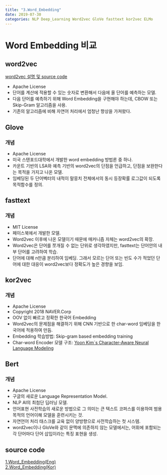 ```yaml
---
title: "3.Word_Embedding"
date: 2019-07-30
categories: NLP Deep_Learning Word2vec GloVe fasttext kor2vec ELMo
---
```


# Word Embedding 비교

## word2vec
[word2vec 설명 및 source code](https://jeongmin-d.github.io/nlp/deep_learning/word2vec/Word2vec/)
* Apache License
*	단어를 계산에 적용할 수 있는 숫자로 변환해서 다음에 올 단어를 예측하는 모델.
*	다음 단어를 예측하기 위해 Word Embedding을 구현해야 하는데, CBOW 또는 Skip-Gram 알고리즘을 사용.
*	기존의 알고리즘에 비해 자연어 처리에서 엄청난 향상을 가져왔다.

## Glove

### 개념
* Apache License
*	미국 스탠포드대학에서 개발한 word embedding 방법론 중 하나.
*	카운트 기반의 LSA와 예측 기반의 word2vec의 단점을 언급하고, 단점을 보완한다는 목적을 가지고 나온 모델.
*	임베딩된 두 단어벡터의 내적이 말뭉치 전체에서의 동시 등장확률 로그값이 되도록 목적함수를 정의.

## fasttext

### 개념
* MIT License
*	페이스북에서 개발한 모델.
*	Word2vec 이후에 나온 모델이기 때문에 매커니즘 자체는 word2vec의 확장.
*	Word2vec은 단어를 쪼개질 수 없는 단위로 생각하였지만, fasttext는 단어안의 내부 단어를 고려하여 학습.
*	단어에 대해 n만큼 분리하여 임베딩. 그래서 모르는 단어 또는 빈도 수가 적었던 단어에 대한 대응이 word2vec보다 정확도가 높은 경향을 보임.

## kor2vec

### 개념
* Apache License
* Copyright 2018 NAVER.Corp
*	OOV 없이 빠르고 정확한 한국어 Embedding
*	Word2vec의 문제점을 해결하기 위해 CNN 기반으로 한 char-word 임베딩을 한국어에 적용하여 만듬.
*	Embedding 학습방법: Skip-gram based embedding training
*	Char-word Encoder 모델 구조: [Yoon Kim`s Character-Aware Neural Language Modeling]( https://arxiv.org/abs/1508.06615)

## Bert

### 개념
* Apache License
* 구글의 새로운 Language Representation Model.
* NLP AI의 최첨단 딥러닝 모델.
* 언어표현 사전학습의 새로운 방법으로 그 의미는 큰 텍스트 코퍼스를 이용하여 범용목적의 언어이해 모델을 훈련시키는 것.
* 자연언어 처리 태스크를 교육 없이 양방향으로 사전학습하는 첫 시스템.
* word2vec이나 GloVe와 같이 문맥에 의존하지 않는 모델에서는, 어휘에 포함되는 각 단어마다 단어 삽입이라는 특징 표현을 생성.

## source code
[1.Word_Embedding(Eng)](https://jeongmin-d.github.io/NLP_LInk/[Deep_Learning]Word_Embedding(Eng).html)
<br>
[2.Word_Embedding(Kor)](https://jeongmin-d.github.io/NLP_LInk/[Deep_Learning]Word_Embedding(Kor).html)
